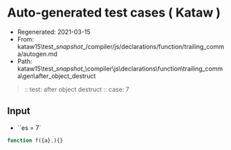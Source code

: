 # Auto-generated test cases ( Kataw )
- Regenerated: 2021-03-15
- From: kataw15\test\__snapshot__/compiler/js/declarations/function/trailing_comma/autogen.md
- Path: kataw15\test\__snapshot__\compiler\js\declarations\function\trailing_comma\gen\after_object_destruct
> :: test: after object destruct
> :: case: 7
## Input
- ``es = 7`

`````js
function f({a},){}
`````
